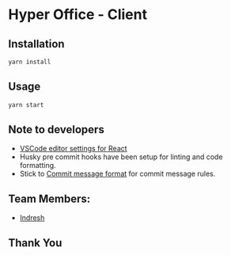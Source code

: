 # Hyper Office - Client

## Installation

```bash
yarn install
```

## Usage

```bash
yarn start
```

## Note to developers

- [VSCode editor settings for React](https://gist.github.com/indreshp135/22e9af1f6b07fcb389c8bed9aee788e0)
- Husky pre commit hooks have been setup for linting and code formatting.
- Stick to [Commit message format](http://karma-runner.github.io/latest/dev/git-commit-msg.html) for commit message rules.

## Team Members:

- [Indresh](https://github.com/indreshp135)

## Thank You
